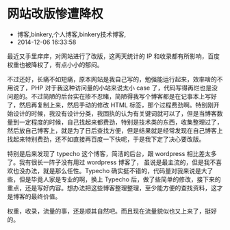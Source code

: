 # 网站改版惨遭降权
- 博客,binkery,个人博客,binkery技术博客,
- 2014-12-06 16:33:58


最近又手里痒痒，对网站进行了改版，这两天统计的 IP 和收录都有所影响，百度权重也被降权了，有点小小的郁闷。

不过还好，长痛不如短痛，原本网站是我自己写的，勉强能运行起来，效率啥的不用说了，PHP 对于我这种访问量的小站来说太小 case 了，代码写得再烂也是没问题的。不过简陋的后台实在掺不忍睹，简陋得我写个博客都是在记事本上写好了，然后再复制上来，然后手动的修改 HTML 标签，那个过程费劲啊。特别刚开始设计的时候，我没有设计分类，我固执的认为有关键词就可以了，但是当博客数量到一定程度的时候，自己找起来都费劲，特别是技术类的东西，收集整理过了，然后放自己博客上，就是为了日后查找方便，但是结果就是经常发现在自己博客上找起来特别费劲，还不如直接再百度一下快呢，于是我下定了决心要改版。

特别是后来发现了 typecho 这个博客，简洁的后台，跟 wordpress 相比差太多了。我有很长一阵子没有用过 wordpress 博客了， 虽说是最主流的，但是我不喜欢也没办法，就是那么任性。Typecho 确实挺不错的，代码量对我来说是大了些，但是毕竟人家是专业的啊，换上 Typecho 后，做了些简单的修改，接下来的重点，还是写好内容。想办法把这些博客整理整理，至少能方便的查找资料，这才是博客的最终价值。

权重，收录，流量的事，还是顺其自然吧。而且现在流量貌似也又上来了，挺好的。
